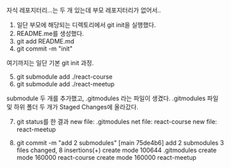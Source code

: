 자식 레포지터리...는 두 개 있는데
부모 레포지터리가 없어서..

1. 일단 부모에 해당되는 디렉토리에서 git init을 실행했다.
2. README.me를 생성했다.
3. git add README.md
4. git commit -m "init"

여기까지는 일단 기본 git init 과정.

5. git submodule add ./react-course
6. git submodule add ./react-meetup

submodule 두 개를 추가했고, .gitmodules 라는 파일이 생겼다.
.gitmodules 파일 및 하위 폴더 두 개가 Staged Changes에 올라갔다.

7. git status를 한 결과
   new file: .gitmodules
   net file: react-course
   new file: react-meetup

8. git commit -m "add 2 submodules"
[main 75de4b6] add 2 submodules
 3 files changed, 8 insertions(+)
 create mode 100644 .gitmodules
 create mode 160000 react-course
 create mode 160000 react-meetup

 